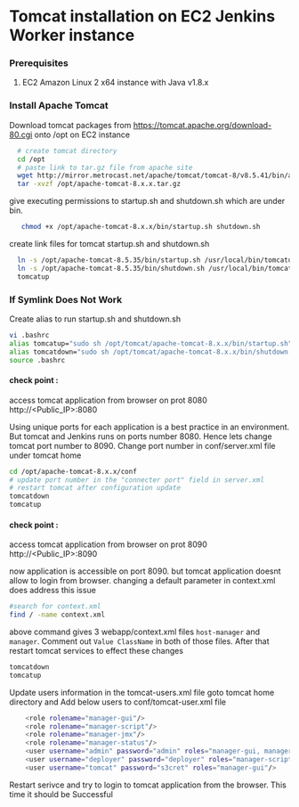 # Tomcat installation on EC2 Jenkins Worker instance

### Prerequisites
1. EC2 Amazon Linux 2 x64 instance with Java v1.8.x 

### Install Apache Tomcat
Download tomcat packages from  https://tomcat.apache.org/download-80.cgi onto /opt on EC2 instance
```sh 
  # create tomcat directory
  cd /opt
  # paste link to tar.gz file from apache site
  wget http://mirror.metrocast.net/apache/tomcat/tomcat-8/v8.5.41/bin/apache-tomcat-8.x.x.tar.gz
  tar -xvzf /opt/apache-tomcat-8.x.x.tar.gz
```
give executing permissions to startup.sh and shutdown.sh which are under bin. 
```sh
   chmod +x /opt/apache-tomcat-8.x.x/bin/startup.sh shutdown.sh
```

create link files for tomcat startup.sh and shutdown.sh 
```sh
  ln -s /opt/apache-tomcat-8.5.35/bin/startup.sh /usr/local/bin/tomcatup
  ln -s /opt/apache-tomcat-8.5.35/bin/shutdown.sh /usr/local/bin/tomcatdown
  tomcatup
```
### If Symlink Does Not Work
Create alias to run startup.sh and shutdown.sh
```sh
vi .bashrc
alias tomcatup="sudo sh /opt/tomcat/apache-tomcat-8.x.x/bin/startup.sh"
alias tomcatdown="sudo sh /opt/tomcat/apache-tomcat-8.x.x/bin/shutdown.sh"
source .bashrc
```
#### check point :
access tomcat application from browser on prot 8080  
http://<Public_IP>:8080

Using unique ports for each application is a best practice in an environment. But tomcat and Jenkins runs on ports number 8080. Hence lets change tomcat port number to 8090. Change port number in conf/server.xml file under tomcat home
```sh
cd /opt/apache-tomcat-8.x.x/conf
# update port number in the "connecter port" field in server.xml
# restart tomcat after configuration update
tomcatdown
tomcatup
```
#### check point :
access tomcat application from browser on prot 8090  
http://<Public_IP>:8090

now application is accessible on port 8090. but tomcat application doesnt allow to login from browser. changing a default parameter in context.xml does address this issue
```sh
#search for context.xml
find / -name context.xml
```
above command gives 3 webapp/context.xml files `host-manager` and `manager`. Comment out `Value ClassName` in both of those files. 
After that restart tomcat services to effect these changes
```sh 
tomcatdown
tomcatup
```
Update users information in the tomcat-users.xml file
goto tomcat home directory and Add below users to conf/tomcat-user.xml file
```sh
	<role rolename="manager-gui"/>
	<role rolename="manager-script"/>
	<role rolename="manager-jmx"/>
	<role rolename="manager-status"/>
	<user username="admin" password="admin" roles="manager-gui, manager-script, manager-jmx, manager-status"/>
	<user username="deployer" password="deployer" roles="manager-script"/>
	<user username="tomcat" password="s3cret" roles="manager-gui"/>
```
Restart serivce and try to login to tomcat application from the browser. This time it should be Successful
